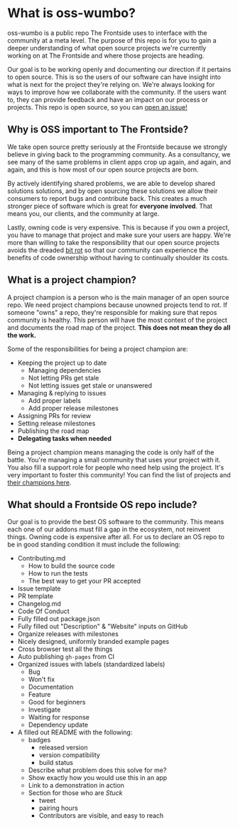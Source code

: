 # What is oss-wumbo?

oss-wumbo is a public repo The Frontside uses to interface with the
community at a meta level. The purpose of this repo is for you to gain a
deeper understanding of what open source projects we're currently
working on at The Frontside and where those projects are heading.

Our goal is to be working openly and documenting our direction if it
pertains to open source. This is so the users of our software can have
insight into what is next for the project they're relying on. We're
always looking for ways to improve how we collaborate with the
community. If the users want to, they can provide feedback and have
an impact on our process or projects. This repo is open source, so you can
[open an issue!](https://github.com/thefrontside/oss-wumbo/issues/new)

## Why is OSS important to The Frontside?

We take open source pretty seriously at the Frontside because we
strongly believe in giving back to the programming community. As a
consultancy, we see many of the same problems in client apps crop up
again, and again, and again, and this is how most of our open source
projects are born.

By actively identifying shared problems, we are able to develop shared
solutions solutions, and by open sourcing these solutions we allow
their consumers to report bugs and contribute back. This creates a
much stronger piece of software which is great for **everyone
involved**. That means you, our clients, and the community at large.

Lastly, owning code is very expensive. This is because if
you own a project, you have to manage that project and make sure your users
are happy. We're more than willing to take the responsibility that our
open source projects avoids the dreaded
[bit rot](http://www.catb.org/jargon/html/B/bit-rot.html) so that our
community can experience the benefits of code ownership without having
to continually shoulder its costs.

## What is a project champion?

A project champion is a person who is the main manager of an open
source repo. We need project champions because unowned projects tend
to rot. If someone "owns" a repo, they're responsible for making sure
that repos community is healthy. This person will have the most
context of the project and documents the road map of the project. **This
does not mean they do all the work.**

Some of the responsibilities for being a project champion are:

- Keeping the project up to date
  - Managing dependencies
  - Not letting PRs get stale
  - Not letting issues get stale or unanswered
- Managing & replying to issues
  - Add proper labels
  - Add proper release milestones
- Assigning PRs for review
- Setting release milestones
- Publishing the road map
- **Delegating tasks when needed**

Being a project champion means managing the code is only half of the
battle. You're managing a small community that uses your project with
it. You also fill a support role for people who need help using the
project. It's very important to foster this community! You can find
the list of projects and [their champions here](http://github.com/thefrontside/oss-wumbo/project-champions.md).

## What should a Frontside OS repo include?

Our goal is to provide the best OS software to the community. This
means each one of our addons must fill a gap in the ecosystem, not
reinvent things. Owning code is expensive after all. For us to declare
an OS repo to be in good standing condition it must include the
following:

  - Contributing.md
    - How to build the source code
    - How to run the tests
    - The best way to get your PR accepted
  - Issue template
  - PR template
  - Changelog.md
  - Code Of Conduct
  - Fully filled out package.json
  - Fully filled out "Description" & "Website" inputs on GitHub
  - Organize releases with milestones
  - Nicely designed, uniformly branded example pages
  - Cross browser test all the things
  - Auto publishing `gh-pages` from CI
  - Organized issues with labels (standardized labels)
    - Bug
    - Won't fix
    - Documentation
    - Feature
    - Good for beginners
    - Investigate
    - Waiting for response
    - Dependency update
  - A filled out README with the following:
    - badges
      - released version
      - version compatibility
      - build status
    - Describe what problem does this solve for me?
    - Show exactly how you would use this in an app
    - Link to a demonstration in action
    - Section for those who are *Stuck*
      - tweet
      - pairing hours
      - Contributors are visible, and easy to reach
